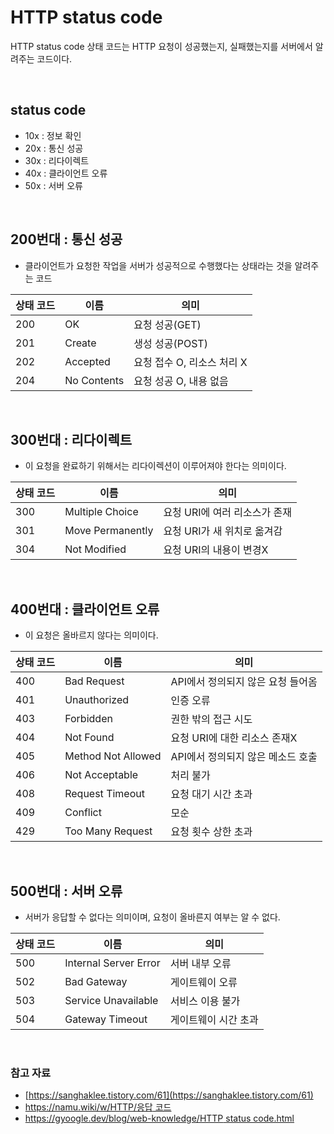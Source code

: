 # HTTP status code

HTTP status code 상태 코드는 HTTP 요청이 성공했는지, 실패했는지를 서버에서 알려주는 코드이다.

<br>

## status code

- 10x : 정보 확인
- 20x : 통신 성공
- 30x : 리다이렉트
- 40x : 클라이언트 오류
- 50x : 서버 오류

<br>

## 200번대 : 통신 성공

- 클라이언트가 요청한 작업을 서버가 성공적으로 수행했다는 상태라는 것을 알려주는 코드

| 상태 코드 | 이름        | 의미                       |
| --------- | ----------- | -------------------------- |
| 200       | OK          | 요청 성공(GET)             |
| 201       | Create      | 생성 성공(POST)            |
| 202       | Accepted    | 요청 접수 O, 리소스 처리 X |
| 204       | No Contents | 요청 성공 O, 내용 없음     |

<br>

## 300번대 : 리다이렉트

- 이 요청을 완료하기 위해서는 리다이렉션이 이루어져야 한다는 의미이다.

| 상태 코드 | 이름             | 의미                          |
| --------- | ---------------- | ----------------------------- |
| 300       | Multiple Choice  | 요청 URI에 여러 리소스가 존재 |
| 301       | Move Permanently | 요청 URI가 새 위치로 옮겨감   |
| 304       | Not Modified     | 요청 URI의 내용이 변경X       |

<br>

## 400번대 : 클라이언트 오류

- 이 요청은 올바르지 않다는 의미이다.

| 상태 코드 | 이름               | 의미                              |
| --------- | ------------------ | --------------------------------- |
| 400       | Bad Request        | API에서 정의되지 않은 요청 들어옴 |
| 401       | Unauthorized       | 인증 오류                         |
| 403       | Forbidden          | 권한 밖의 접근 시도               |
| 404       | Not Found          | 요청 URI에 대한 리소스 존재X      |
| 405       | Method Not Allowed | API에서 정의되지 않은 메소드 호출 |
| 406       | Not Acceptable     | 처리 불가                         |
| 408       | Request Timeout    | 요청 대기 시간 초과               |
| 409       | Conflict           | 모순                              |
| 429       | Too Many Request   | 요청 횟수 상한 초과               |

<br>

## 500번대 : 서버 오류

- 서버가 응답할 수 없다는 의미이며, 요청이 올바른지 여부는 알 수 없다.

| 상태 코드 | 이름                  | 의미                 |
| --------- | --------------------- | -------------------- |
| 500       | Internal Server Error | 서버 내부 오류       |
| 502       | Bad Gateway           | 게이트웨이 오류      |
| 503       | Service Unavailable   | 서비스 이용 불가     |
| 504       | Gateway Timeout       | 게이트웨이 시간 초과 |

<br>

### 참고 자료

- [https://sanghaklee.tistory.com/61](https://sanghaklee.tistory.com/61)
- [https://namu.wiki/w/HTTP/응답 코드](https://namu.wiki/w/HTTP/%EC%9D%91%EB%8B%B5%20%EC%BD%94%EB%93%9C)
- [https://gyoogle.dev/blog/web-knowledge/HTTP status code.html](https://gyoogle.dev/blog/web-knowledge/HTTP%20status%20code.html)
